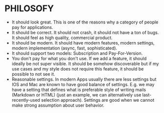 # PHILOSOFY

- It should look great. This is one of the reasons why a category of people pay for applications.
- It should be correct. It should not crash, it should not have a ton of bugs. It should feel as high quality, commercial product.
- It should be modern. It should have modern features, modern settings, modern implementation (async, fast, sophisticated).
- It should support two models: Subscription and Pay-For-Version.
- You don't pay for what you don't use. If we add a feature, it should ideally be not super visible. It should be somehow discoverable but if my use cases and my style does not require this feature, it should be possible to not see it.
- Reasonable settings. In modern Apps usually there are less settings but IOS and Mac are known to have good balance of settings. E.g. we may have a setting that defines what is preferable style of writing mails (Markdown or HTML) (just an example, we can alternatively use last-recently-used selection approach). Settings are good when we cannot make strong assumption about user behavior.
